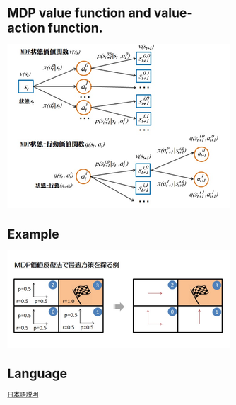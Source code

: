# MDP value function and value-action function.

![alt text](https://github.com/soarbear/Reinforcement_Learning/blob/master/MDP_value_function_action_function.jpg)

# Example

![alt text](https://github.com/soarbear/Reinforcement_Learning/blob/master/MDP_value_iteration.jpg)

# Language

<a href="https://memo.soarcloud.com/%e6%b7%b1%e5%b1%a4%e5%bc%b7%e5%8c%96%e5%ad%a6%e7%bf%92%e3%81%ae%ef%bc%90%e3%80%81mdp%e3%83%9e%e3%83%ab%e3%82%b3%e3%83%95%e6%b1%ba%e5%ae%9a%e9%81%8e%e7%a8%8b/">日本語説明</a>

